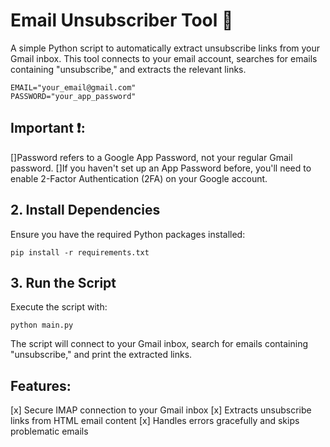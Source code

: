 # Email Unsubscriber Tool 📧

A simple Python script to automatically extract unsubscribe links from your Gmail inbox. This tool connects to your email account, searches for emails containing "unsubscribe," and extracts the relevant links.
```
EMAIL="your_email@gmail.com"
PASSWORD="your_app_password"
```
## Important ❗:
[]Password refers to a Google App Password, not your regular Gmail password.
[]If you haven't set up an App Password before, you'll need to enable 2-Factor Authentication (2FA) on your Google account.

## 2. Install Dependencies
Ensure you have the required Python packages installed:
```
pip install -r requirements.txt
```
## 3. Run the Script
Execute the script with:
```
python main.py
```
The script will connect to your Gmail inbox, search for emails containing "unsubscribe," and print the extracted links.

## Features:
[x] Secure IMAP connection to your Gmail inbox
[x] Extracts unsubscribe links from HTML email content
[x] Handles errors gracefully and skips problematic emails
